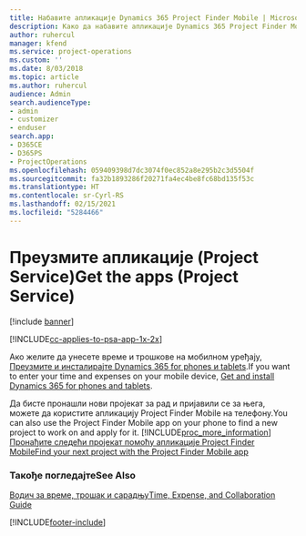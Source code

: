 ```yaml
---
title: Набавите апликације Dynamics 365 Project Finder Mobile | MicrosoftDocs
description: Како да набавите апликације Dynamics 365 Project Finder Mobile
author: ruhercul
manager: kfend
ms.service: project-operations
ms.custom: ''
ms.date: 8/03/2018
ms.topic: article
ms.author: ruhercul
audience: Admin
search.audienceType:
- admin
- customizer
- enduser
search.app:
- D365CE
- D365PS
- ProjectOperations
ms.openlocfilehash: 059409398d7dc3074f0ec852a8e295b2c3d5504f
ms.sourcegitcommit: fa32b1893286f20271fa4ec4be8fc68bd135f53c
ms.translationtype: HT
ms.contentlocale: sr-Cyrl-RS
ms.lasthandoff: 02/15/2021
ms.locfileid: "5284466"
---
```

# <a name="get-the-apps-project-service"></a><span data-ttu-id="33ee5-103">Преузмите апликације (Project Service)</span><span class="sxs-lookup"><span data-stu-id="33ee5-103">Get the apps (Project Service)</span></span>

[!include [banner](../includes/psa-now-project-operations.md)]

[!INCLUDE[cc-applies-to-psa-app-1x-2x](../includes/cc-applies-to-psa-app-1x-2x.md)]

<span data-ttu-id="33ee5-104">Ако желите да унесете време и трошкове на мобилном уређају, [Преузмите и инсталирајте Dynamics 365 for phones и tablets](https://docs.microsoft.com/dynamics365/mobile-app/dynamics-365-phones-tablets-users-guide).</span><span class="sxs-lookup"><span data-stu-id="33ee5-104">If you want to enter your time and expenses on your mobile device, [Get and install Dynamics 365 for phones and tablets](https://docs.microsoft.com/dynamics365/mobile-app/dynamics-365-phones-tablets-users-guide).</span></span>  
  
 <span data-ttu-id="33ee5-105">Да бисте пронашли нови пројекат за рад и пријавили се за њега, можете да користите апликацију Project Finder Mobile на телефону.</span><span class="sxs-lookup"><span data-stu-id="33ee5-105">You can also use the Project Finder Mobile app on your phone to find a new project to work on and apply for it.</span></span> [!INCLUDE[proc_more_information](../includes/proc-more-information.md)] <span data-ttu-id="33ee5-106">[Пронађите следећи пројекат помоћу апликације Project Finder Mobile](../psa/find-next-project-finder-mobile-app.md)</span><span class="sxs-lookup"><span data-stu-id="33ee5-106">[Find your next project with the Project Finder Mobile app](../psa/find-next-project-finder-mobile-app.md)</span></span> 
  
### <a name="see-also"></a><span data-ttu-id="33ee5-107">Такође погледајте</span><span class="sxs-lookup"><span data-stu-id="33ee5-107">See Also</span></span>  
 [<span data-ttu-id="33ee5-108">Водич за време, трошак и сарадњу</span><span class="sxs-lookup"><span data-stu-id="33ee5-108">Time, Expense, and Collaboration Guide</span></span>](../psa/time-expense-collaboration-guide.md)


[!INCLUDE[footer-include](../includes/footer-banner.md)]